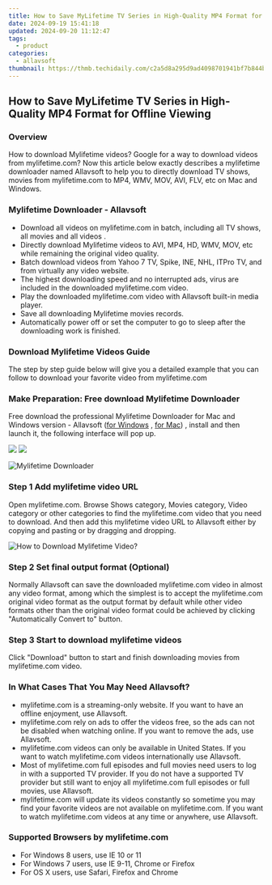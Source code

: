 ```yaml
---
title: How to Save MyLifetime TV Series in High-Quality MP4 Format for Offline Viewing
date: 2024-09-19 15:41:18
updated: 2024-09-20 11:12:47
tags:
  - product
categories:
  - allavsoft
thumbnail: https://thmb.techidaily.com/c2a5d8a295d9ad4098701941bf7b844bb3d03e72bb938f97ddf7a9d42ff93268.jpg
---
```


## How to Save MyLifetime TV Series in High-Quality MP4 Format for Offline Viewing

### Overview

How to download Mylifetime videos? Google for a way to download videos from mylifetime.com? Now this article below exactly describes a mylifetime downloader named Allavsoft to help you to directly download TV shows, movies from mylifetime.com to MP4, WMV, MOV, AVI, FLV, etc on Mac and Windows.

### Mylifetime Downloader - Allavsoft

* Download all videos on mylifetime.com in batch, including all TV shows, all movies and all videos .
* Directly download Mylifetime videos to AVI, MP4, HD, WMV, MOV, etc while remaining the original video quality.
* Batch download videos from Yahoo 7 TV, Spike, INE, NHL, ITPro TV, and from virtually any video website.
* The highest downloading speed and no interrupted ads, virus are included in the downloaded mylifetime.com video.
* Play the downloaded mylifetime.com video with Allavsoft built-in media player.
* Save all downloading Mylifetime movies records.
* Automatically power off or set the computer to go to sleep after the downloading work is finished.

### Download Mylifetime Videos Guide

The step by step guide below will give you a detailed example that you can follow to download your favorite video from mylifetime.com

### Make Preparation: Free download Mylifetime Downloader

Free download the professional Mylifetime Downloader for Mac and Windows version - Allavsoft ([for Windows](https://tools.techidaily.com/allavsoft/products/) , [for Mac](https://tools.techidaily.com/allavsoft/products/)) , install and then launch it, the following interface will pop up.

[![](https://www.allavsoft.com/how-to/../images/how-to/free-download-win.jpg)](https://tools.techidaily.com/allavsoft/products/) [![](https://www.allavsoft.com/how-to/../images/how-to/free-download-mac.jpg)](https://tools.techidaily.com/allavsoft/products/)

![Mylifetime Downloader](https://www.allavsoft.com/how-to/../images/allavsoft/screen-shot-600.jpg)

### Step 1 Add mylifetime video URL

Open mylifetime.com. Browse Shows category, Movies category, Video category or other categories to find the mylifetime.com video that you need to download. And then add this mylifetime video URL to Allavsoft either by copying and pasting or by dragging and dropping.

![How to Download Mylifetime Video?](https://www.allavsoft.com/how-to/../images/how-to/download-rtmp-video/download-rtmp-video.jpg)

### Step 2 Set final output format (Optional)

Normally Allavsoft can save the downloaded mylifetime.com video in almost any video format, among which the simplest is to accept the mylifetime.com original video format as the output format by default while other video formats other than the original video format could be achieved by clicking "Automatically Convert to" button.

### Step 3 Start to download mylifetime videos

Click "Download" button to start and finish downloading movies from mylifetime.com video.

### In What Cases That You May Need Allavsoft?

* mylifetime.com is a streaming-only website. If you want to have an offline enjoyment, use Allavsoft.
* mylifetime.com rely on ads to offer the videos free, so the ads can not be disabled when watching online. If you want to remove the ads, use Allavsoft.
* mylifetime.com videos can only be available in United States. If you want to watch mylifetime.com videos internationally use Allavsoft.
* Most of mylifetime.com full episodes and full movies need users to log in with a supported TV provider. If you do not have a supported TV provider but still want to enjoy all mylifetime.com full episodes or full movies, use Allavsoft.
* mylifetime.com will update its videos constantly so sometime you may find your favorite videos are not available on mylifetime.com. If you want to watch mylifetime.com videos at any time or anywhere, use Allavsoft.

### Supported Browsers by mylifetime.com

* For Windows 8 users, use IE 10 or 11
* For Windows 7 users, use IE 9-11, Chrome or Firefox
* For OS X users, use Safari, Firefox and Chrome

<ins class="adsbygoogle"
     style="display:block"
     data-ad-format="autorelaxed"
     data-ad-client="ca-pub-7571918770474297"
     data-ad-slot="1223367746"></ins>



<ins class="adsbygoogle"
     style="display:block"
     data-ad-client="ca-pub-7571918770474297"
     data-ad-slot="8358498916"
     data-ad-format="auto"
     data-full-width-responsive="true"></ins>
